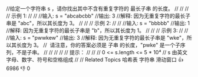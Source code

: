//给定一个字符串 s ，请你找出其中不含有重复字符的 最长子串 的长度。 
//
// 
//
// 示例 1: 
//
// 
//输入: s = "abcabcbb"
//输出: 3 
//解释: 因为无重复字符的最长子串是 "abc"，所以其长度为 3。
// 
//
// 示例 2: 
//
// 
//输入: s = "bbbbb"
//输出: 1
//解释: 因为无重复字符的最长子串是 "b"，所以其长度为 1。
// 
//
// 示例 3: 
//
// 
//输入: s = "pwwkew"
//输出: 3
//解释: 因为无重复字符的最长子串是 "wke"，所以其长度为 3。
//     请注意，你的答案必须是 子串 的长度，"pwke" 是一个子序列，不是子串。
// 
//
// 
//
// 提示： 
//
// 
// 0 <= s.length <= 5 * 10⁴ 
// s 由英文字母、数字、符号和空格组成 
// 
// Related Topics 哈希表 字符串 滑动窗口 👍 6986 👎 0
